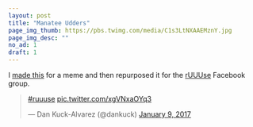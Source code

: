 ```yaml
---
layout: post
title: "Manatee Udders"
page_img_thumb: https://pbs.twimg.com/media/C1s3LtNXAAEMznY.jpg
page_img_desc: ""
no_ad: 1
draft: 1
---
```


I <a href="https://www.facebook.com/photo.php?fbid=10209409173520551&set=gm.1267321399998398&type=3&theater">made this</a> for a meme and then repurposed it for the <a href="https://www.facebook.com/groups/1144470838950122/">rUUUse</a> Facebook group.

<blockquote class="twitter-tweet" data-lang="en"><p lang="und" dir="ltr"><a href="https://twitter.com/hashtag/ruuuse?src=hash">#ruuuse</a> <a href="https://t.co/xgVNxaOYq3">pic.twitter.com/xgVNxaOYq3</a></p>&mdash; Dan Kuck-Alvarez (@dankuck) <a href="https://twitter.com/dankuck/status/818308496450027520">January 9, 2017</a></blockquote>
<script async src="//platform.twitter.com/widgets.js" charset="utf-8"></script>
